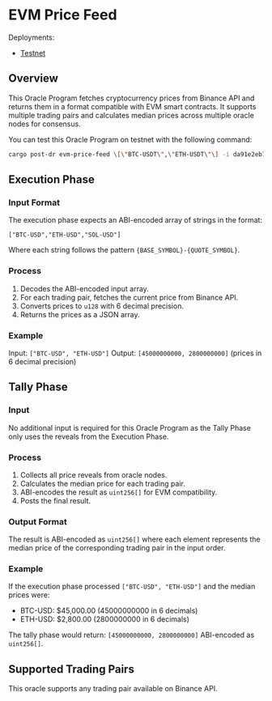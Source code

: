 # EVM Price Feed

Deployments:
- [Testnet](https://testnet.explorer.seda.xyz/oracle-programs/da91e2eb7906150993cddb911569ff1fb21f2783154435fad3bcc2bac990645b)

## Overview

This Oracle Program fetches cryptocurrency prices from Binance API and returns them in a format compatible with EVM smart contracts. It supports multiple trading pairs and calculates median prices across multiple oracle nodes for consensus.

You can test this Oracle Program on testnet with the following command:

```sh
cargo post-dr evm-price-feed \[\"BTC-USDT\",\"ETH-USDT\"\] -i da91e2eb7906150993cddb911569ff1fb21f2783154435fad3bcc2bac990645b
```

## Execution Phase

### Input Format

The execution phase expects an ABI-encoded array of strings in the format:

```
["BTC-USD","ETH-USD","SOL-USD"]
```

Where each string follows the pattern `{BASE_SYMBOL}-{QUOTE_SYMBOL}`.

### Process

1. Decodes the ABI-encoded input array.
2. For each trading pair, fetches the current price from Binance API.
3. Converts prices to `u128` with 6 decimal precision.
4. Returns the prices as a JSON array.

### Example

Input: `["BTC-USD", "ETH-USD"]`
Output: `[45000000000, 2800000000]` (prices in 6 decimal precision)

## Tally Phase

### Input

No additional input is required for this Oracle Program as the Tally Phase only uses the reveals from the Execution Phase.

### Process

1. Collects all price reveals from oracle nodes.
1. Calculates the median price for each trading pair.
1. ABI-encodes the result as `uint256[]` for EVM compatibility.
1. Posts the final result.

### Output Format

The result is ABI-encoded as `uint256[]` where each element represents the median price of the corresponding trading pair in the input order.

### Example
If the execution phase processed `["BTC-USD", "ETH-USD"]` and the median prices were:
- BTC-USD: $45,000.00 (45000000000 in 6 decimals)
- ETH-USD: $2,800.00 (2800000000 in 6 decimals)

The tally phase would return: `[45000000000, 2800000000]` ABI-encoded as `uint256[]`.

## Supported Trading Pairs

This oracle supports any trading pair available on Binance API.
